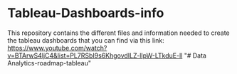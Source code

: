 # Tableau-Dashboards-info

This repository contains the different files and information needed to create the tableau dashboards that you can find via this link: https://www.youtube.com/watch?v=BTArwS4ljC4&list=PL7RSbI9s6KhgovdILZ-lIpW-LTkduE-ll
"# Data Analytics-roadmap-tableau" 
